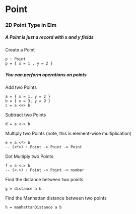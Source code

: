 Point
=====

### 2D Point Type in Elm


##### A Point is just a record with x and y fields

Create a Point

    p : Point
    p = { x = 1 , y = 2 }
    
##### You can perform operations on points

Add two Points

    a = { x = 1, y = 2 }
    b = { x = 3, y = 9 }
    c = a <+> b  
    
Subtract two Points

    d = a <-> b
    
Multiply two Points (note, this is element-wise multiplication)

    e = a <*> b
    -- (<*>) : Point -> Point -> Point
    
Dot Multiply two Points

    f = a <.> b
    -- (<.>) : Point -> Point -> number
    
Find the distance between two points

    g = distance a b
    
Find the Manhattan distance between two points

    h = manhattanDistance a b

    



